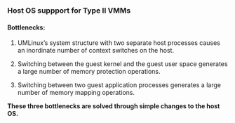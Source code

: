 ### Host OS suppport for Type II VMMs

#### Bottlenecks:

1. UMLinux’s system structure with two separate host processes causes an inordinate number of context switches on the host.

2. Switching between the guest kernel and the guest user space generates a large number of memory protection operations.

3. Switching between two guest application processes generates a large number of memory mapping operations.

**These three bottlenecks are solved through simple changes to the host OS.**


